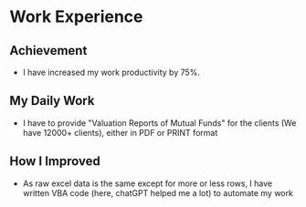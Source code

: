 # Work Experience

## Achievement

  - I have increased my work productivity by 75%.

## My Daily Work

  - I have to provide "Valuation Reports of Mutual Funds" for the clients (We have 12000+ clients), either in PDF or PRINT format

## How I Improved

  - As raw excel data is the same except for more or less rows, I have written VBA code (here, chatGPT helped me a lot) to automate my work
